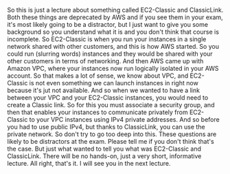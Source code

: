 
<v Instructor>So this is just a lecture</v>
about something called EC2-Classic and ClassicLink.
Both these things are deprecated by AWS
and if you see them in your exam,
it's most likely going to be a distractor,
but I just want to give you some background
so you understand what it is
and you don't think that course is incomplete.
So EC2-Classic is when you run your instances
in a single network shared with other customers,
and this is how AWS started.
So you could run (slurring words) instances
and they would be shared with your other customers
in terms of networking.
And then AWS came up with Amazon VPC,
where your instances now run logically isolated
in your AWS account.
So that makes a lot of sense,
we know about VPC,
and EC2-Classic is not even something
we can launch instances in right now
because it's jut not available.
And so when we wanted to have a link
between your VPC and your EC2-Classic instances,
you would need to create a Classic link.
So for this you must associate a security group,
and then that enables your instances
to communicate privately
from EC2-Classic to your VPC instances
using IPv4 private addresses.
And so before you had to use public IPv4,
but thanks to ClassicLink,
you can use the private network.
So don't try to go too deep into this.
These questions are likely to be distractors
at the exam.
Please tell me if you don't think that's the case.
But just what wanted to tell you
what was EC2-Classic and ClassicLink.
There will be no hands-on,
just a very short, informative lecture.
All right, that's it.
I will see you in the next lecture.